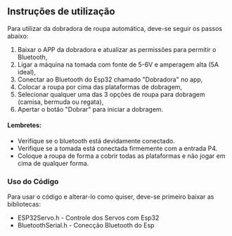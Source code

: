 
## Instruções de utilização

Para utilizar da dobradora de roupa automática, deve-se seguir os passos abaixo:

1. Baixar o APP da dobradora e atualizar as permissões para permitir o Bluetooth,
2. Ligar a máquina na tomada com fonte de 5-6V e amperagem alta (5A ideal),
3. Conectar ao Bluetooth do Esp32 chamado "Dobradora" no app,
4. Colocar a roupa por cima das plataformas de dobragem,
5. Selecionar qualquer uma das 3 opções de roupa para dobragem (camisa, bermuda ou regata),
6. Apertar o botão "Dobrar" para iniciar a dobragem.

#### Lembretes: 
- Verifique se o bluetooth está devidamente conectado.
- Verifique se a tomada está conectada firmemente com a entrada P4.
- Coloque a roupa de forma a cobrir todas as plataformas e não jogar em cima de qualquer forma.

### Uso do Código
Para usar o código e alterar-lo como quiser, deve-se primeiro baixar as bibliotecas:
- ESP32Servo.h - Controle dos Servos com Esp32
- BluetoothSerial.h - Conecção Bluetooth do Esp